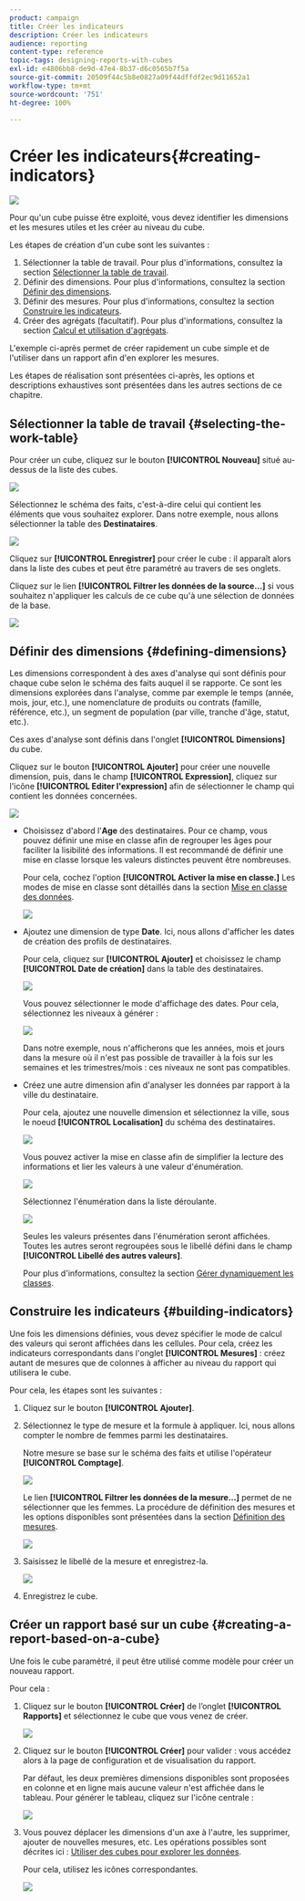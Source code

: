 ```yaml
---
product: campaign
title: Créer les indicateurs
description: Créer les indicateurs
audience: reporting
content-type: reference
topic-tags: designing-reports-with-cubes
exl-id: e4806bb8-de9d-47e4-8b37-d6c0565b7f5a
source-git-commit: 20509f44c5b8e0827a09f44dffdf2ec9d11652a1
workflow-type: tm+mt
source-wordcount: '751'
ht-degree: 100%

---
```


# Créer les indicateurs{#creating-indicators}

![](../../assets/common.svg)

Pour qu&#39;un cube puisse être exploité, vous devez identifier les dimensions et les mesures utiles et les créer au niveau du cube.

Les étapes de création d&#39;un cube sont les suivantes :

1. Sélectionner la table de travail. Pour plus d&#39;informations, consultez la section [Sélectionner la table de travail](#selecting-the-work-table).
1. Définir des dimensions. Pour plus d&#39;informations, consultez la section [Définir des dimensions](#defining-dimensions).
1. Définir des mesures. Pour plus d&#39;informations, consultez la section [Construire les indicateurs](#building-indicators).
1. Créer des agrégats (facultatif). Pour plus d&#39;informations, consultez la section [Calcul et utilisation d&#39;agrégats](../../reporting/using/concepts-and-methodology.md#calculating-and-using-aggregates).

L&#39;exemple ci-après permet de créer rapidement un cube simple et de l&#39;utiliser dans un rapport afin d&#39;en explorer les mesures.

Les étapes de réalisation sont présentées ci-après, les options et descriptions exhaustives sont présentées dans les autres sections de ce chapitre.

## Sélectionner la table de travail {#selecting-the-work-table}

Pour créer un cube, cliquez sur le bouton **[!UICONTROL Nouveau]** situé au-dessus de la liste des cubes.

![](assets/s_advuser_cube_create.png)

Sélectionnez le schéma des faits, c&#39;est-à-dire celui qui contient les éléments que vous souhaitez explorer. Dans notre exemple, nous allons sélectionner la table des **Destinataires**.

![](assets/s_advuser_cube_wz_02.png)

Cliquez sur **[!UICONTROL Enregistrer]** pour créer le cube : il apparaît alors dans la liste des cubes et peut être paramétré au travers de ses onglets.

Cliquez sur le lien **[!UICONTROL Filtrer les données de la source...]** si vous souhaitez n&#39;appliquer les calculs de ce cube qu&#39;à une sélection de données de la base.

![](assets/s_advuser_cube_wz_03.png)

## Définir des dimensions {#defining-dimensions}

Les dimensions correspondent à des axes d&#39;analyse qui sont définis pour chaque cube selon le schéma des faits auquel il se rapporte. Ce sont les dimensions explorées dans l&#39;analyse, comme par exemple le temps (année, mois, jour, etc.), une nomenclature de produits ou contrats (famille, référence, etc.), un segment de population (par ville, tranche d&#39;âge, statut, etc.).

Ces axes d&#39;analyse sont définis dans l&#39;onglet **[!UICONTROL Dimensions]** du cube.

Cliquez sur le bouton **[!UICONTROL Ajouter]** pour créer une nouvelle dimension, puis, dans le champ **[!UICONTROL Expression]**, cliquez sur l&#39;icône **[!UICONTROL Editer l&#39;expression]** afin de sélectionner le champ qui contient les données concernées.

![](assets/s_advuser_cube_wz_04.png)

* Choisissez d&#39;abord l&#39;**Age** des destinataires. Pour ce champ, vous pouvez définir une mise en classe afin de regrouper les âges pour faciliter la lisibilité des informations. Il est recommandé de définir une mise en classe lorsque les valeurs distinctes peuvent être nombreuses.

   Pour cela, cochez l&#39;option **[!UICONTROL Activer la mise en classe.]** Les modes de mise en classe sont détaillés dans la section [Mise en classe des données](../../reporting/using/concepts-and-methodology.md#data-binning).

   ![](assets/s_advuser_cube_wz_05.png)

* Ajoutez une dimension de type **Date**. Ici, nous allons d&#39;afficher les dates de création des profils de destinataires.

   Pour cela, cliquez sur **[!UICONTROL Ajouter]** et choisissez le champ **[!UICONTROL Date de création]** dans la table des destinataires.

   ![](assets/s_advuser_cube_wz_06.png)

   Vous pouvez sélectionner le mode d&#39;affichage des dates. Pour cela, sélectionnez les niveaux à générer :

   ![](assets/s_advuser_cube_wz_07.png)

   Dans notre exemple, nous n&#39;afficherons que les années, mois et jours dans la mesure où il n&#39;est pas possible de travailler à la fois sur les semaines et les trimestres/mois : ces niveaux ne sont pas compatibles.

* Créez une autre dimension afin d&#39;analyser les données par rapport à la ville du destinataire.

   Pour cela, ajoutez une nouvelle dimension et sélectionnez la ville, sous le noeud **[!UICONTROL Localisation]** du schéma des destinataires.

   ![](assets/s_advuser_cube_wz_08.png)

   Vous pouvez activer la mise en classe afin de simplifier la lecture des informations et lier les valeurs à une valeur d&#39;énumération.

   ![](assets/s_advuser_cube_wz_09.png)

   Sélectionnez l&#39;énumération dans la liste déroulante.

   ![](assets/s_advuser_cube_wz_10.png)

   Seules les valeurs présentes dans l&#39;énumération seront affichées. Toutes les autres seront regroupées sous le libellé défini dans le champ **[!UICONTROL Libellé des autres valeurs]**.

   Pour plus d&#39;informations, consultez la section [Gérer dynamiquement les classes](../../reporting/using/concepts-and-methodology.md#dynamically-managing-bins).

## Construire les indicateurs {#building-indicators}

Une fois les dimensions définies, vous devez spécifier le mode de calcul des valeurs qui seront affichées dans les cellules. Pour cela, créez les indicateurs correspondants dans l&#39;onglet **[!UICONTROL Mesures]** : créez autant de mesures que de colonnes à afficher au niveau du rapport qui utilisera le cube.

Pour cela, les étapes sont les suivantes :

1. Cliquez sur le bouton **[!UICONTROL Ajouter]**.
1. Sélectionnez le type de mesure et la formule à appliquer. Ici, nous allons compter le nombre de femmes parmi les destinataires.

   Notre mesure se base sur le schéma des faits et utilise l&#39;opérateur **[!UICONTROL Comptage]**.

   ![](assets/s_advuser_cube_wz_11.png)

   Le lien **[!UICONTROL Filtrer les données de la mesure...]** permet de ne sélectionner que les femmes. La procédure de définition des mesures et les options disponibles sont présentées dans la section [Définition des mesures](../../reporting/using/concepts-and-methodology.md#defining-measures).

   ![](assets/s_advuser_cube_wz_12.png)

1. Saisissez le libellé de la mesure et enregistrez-la.

   ![](assets/s_advuser_cube_wz_13.png)

1. Enregistrez le cube.

## Créer un rapport basé sur un cube {#creating-a-report-based-on-a-cube}

Une fois le cube paramétré, il peut être utilisé comme modèle pour créer un nouveau rapport.

Pour cela :

1. Cliquez sur le bouton **[!UICONTROL Créer]** de l’onglet **[!UICONTROL Rapports]** et sélectionnez le cube que vous venez de créer.

   ![](assets/s_advuser_cube_wz_14.png)

1. Cliquez sur le bouton **[!UICONTROL Créer]** pour valider : vous accédez alors à la page de configuration et de visualisation du rapport.

   Par défaut, les deux premières dimensions disponibles sont proposées en colonne et en ligne mais aucune valeur n&#39;est affichée dans le tableau. Pour générer le tableau, cliquez sur l&#39;icône centrale :

   ![](assets/s_advuser_cube_wz_15.png)

1. Vous pouvez déplacer les dimensions d&#39;un axe à l&#39;autre, les supprimer, ajouter de nouvelles mesures, etc. Les opérations possibles sont décrites ici : [Utiliser des cubes pour explorer les données](../../reporting/using/using-cubes-to-explore-data.md).

   Pour cela, utilisez les icônes correspondantes.

   ![](assets/s_advuser_cube_wz_16.png)
